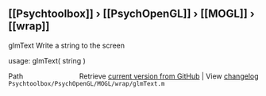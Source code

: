 ## [[Psychtoolbox]] &#8250; [[PsychOpenGL]] &#8250; [[MOGL]] &#8250; [[wrap]]

glmText  Write a string to the screen  
  
usage:  glmText( string )  




<div class="code_header" style="text-align:right;">
  <span style="float:left;">Path&nbsp;&nbsp;</span> <span class="counter">Retrieve <a href=
  "https://raw.github.com/Psychtoolbox-3/Psychtoolbox-3/beta/Psychtoolbox/PsychOpenGL/MOGL/wrap/glmText.m">current version from GitHub</a> | View <a href=
  "https://github.com/Psychtoolbox-3/Psychtoolbox-3/commits/beta/Psychtoolbox/PsychOpenGL/MOGL/wrap/glmText.m">changelog</a></span>
</div>
<div class="code">
  <code>Psychtoolbox/PsychOpenGL/MOGL/wrap/glmText.m</code>
</div>

